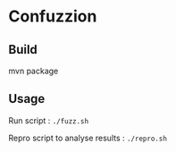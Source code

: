 # Confuzzion

## Build

mvn package

## Usage

Run script :
`./fuzz.sh`

Repro script to analyse results :
`./repro.sh`
